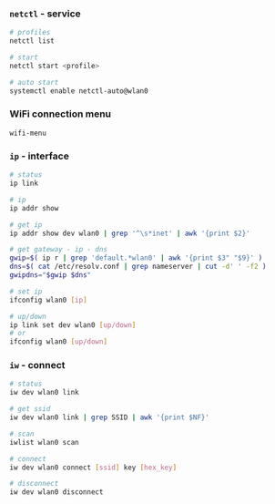 ### `netctl` - service
```sh
# profiles
netctl list

# start
netctl start <profile>

# auto start
systemctl enable netctl-auto@wlan0
```

### WiFi connection menu
`wifi-menu`

### `ip` - interface
```sh
# status
ip link

# ip
ip addr show

# get ip
ip addr show dev wlan0 | grep '^\s*inet' | awk '{print $2}'

# get gateway - ip - dns
gwip=$( ip r | grep 'default.*wlan0' | awk '{print $3" "$9}' )
dns=$( cat /etc/resolv.conf | grep nameserver | cut -d' ' -f2 )
gwipdns="$gwip $dns"

# set ip
ifconfig wlan0 [ip]

# up/down
ip link set dev wlan0 [up/down]
# or
ifconfig wlan0 [up/down]
```

### `iw` - connect
```sh
# status
iw dev wlan0 link

# get ssid
iw dev wlan0 link | grep SSID | awk '{print $NF}'

# scan
iwlist wlan0 scan

# connect
iw dev wlan0 connect [ssid] key [hex_key]

# disconnect
iw dev wlan0 disconnect
```
